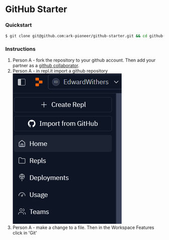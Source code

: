 # GitHub Starter

### Quickstart
```sh
$ git clone git@github.com:ark-pioneer/github-starter.git && cd github-starter
```

### Instructions
1. Person A - fork the repository to your github account. Then add your partner as a [github collaborator](https://docs.github.com/en/issues/planning-and-tracking-with-projects/managing-your-project/managing-access-to-your-projects).
2. Person A - in repl.it import a github repository ![image](image.png)
3. Person A - make a change to a file. Then in the Workspace Features click in 'Git'